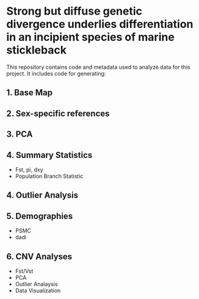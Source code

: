 # **Strong but diffuse genetic divergence underlies differentiation in an incipient species of marine stickleback**

This repository contains code and metadata used to analyze data for this project. It includes code for generating:
## 1. Base Map
## 2. Sex-specific references
## 3. PCA
## 4. Summary Statistics
* Fst, pi, dxy
* Population Branch Statistic  
## 4. Outlier Analysis
## 5. Demographies
* PSMC
* dadi
## 6. CNV Analyses
* Fst/Vst
* PCA
* Outlier Analaysis
* Data Visualization
